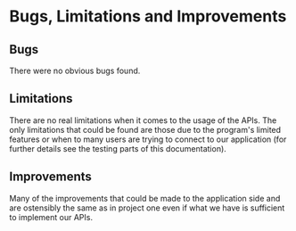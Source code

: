 # Bugs, Limitations and Improvements

## Bugs

There were no obvious bugs found.

## Limitations

There are no real limitations when it comes to the usage of the APIs. The only limitations that could be found are those due to the program's limited features or when to many users are trying to connect to our application (for further details see the testing parts of this documentation).

## Improvements

Many of the improvements that could be made to the application side and are ostensibly the same as in project one even if what we have is sufficient to implement our APIs.
